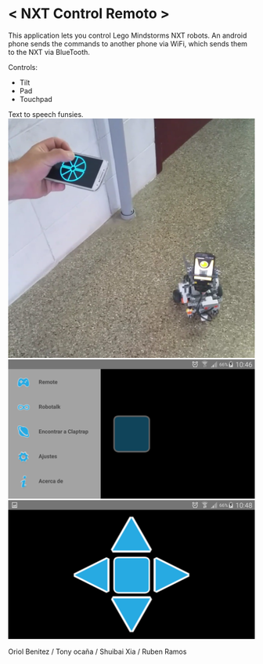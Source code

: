 # < NXT Control Remoto >
This application lets you control Lego Mindstorms NXT robots.
An android phone sends the commands to another phone via WiFi, which sends them to the NXT via BlueTooth.

Controls:
  - Tilt
  - Pad
  - Touchpad

Text to speech funsies.
![Robot](/ConnectTest/1.png?raw=true "Look how cute he is")
![UI](/ConnectTest/2.png?raw=true "Starting ui")
![Pad](/ConnectTest/3.png?raw=true "Control example")


Oriol Benitez / Tony ocaña / Shuibai Xia / Ruben Ramos
